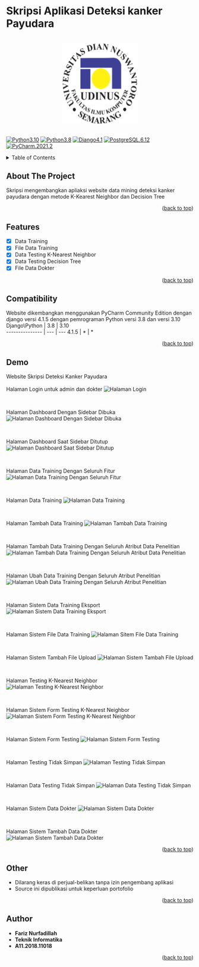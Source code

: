 # Skripsi Aplikasi Deteksi kanker Payudara

<br>

<div align="center">
    <a href=""><img src="/Images/LogoDinus.png" width="200" hegiht="200" alt="Udinus" title="Optional title"></a>
</div>
<a name="readme-top"></a>
<br>

[![Python3.10](https://img.shields.io/badge/python-3.10-blue.svg)]()
[![Python3.8](https://img.shields.io/badge/python-3.8-blue.svg)]()
[![Django4.1](https://img.shields.io/badge/django-4.1-green.svg)]()
[![PostgreSQL.6.12](https://img.shields.io/badge/postgresql-6.12-deepskyblue.svg)]()
[![PyCharm.2021.2](https://img.shields.io/badge/pycharm-2021.2-yellow.svg)]()

<!-- TABLE OF CONTENTS -->
<details>
  <summary>Table of Contents</summary>
  <ol>
    <li><a href="#about-the-project">About The Project</a></li>
    <li><a href="#features">Features</a></li>
    <li><a href="#compatibility">Compatibility</a></li>
    <li><a href="#demo">Demo</a></li>
    <li><a href="#other">Other</a></li>
    <li><a href="#author">Author</a></li>
  </ol>
</details>

<!-- ABOUT THE PROJECT -->
## About The Project
Skripsi mengembangkan apliaksi website data mining deteksi kanker payudara dengan metode K-Kearest Neighbor dan Decision Tree 

<p align="right">(<a href="#readme-top">back to top</a>)</p>

<!-- FEATURES -->
## Features
- [x] Data Training
- [x] File Data Training
- [x] Data Testing K-Nearest Neighbor
- [x] Data Testing Decision Tree
- [x] File Data Dokter

<p align="right">(<a href="#readme-top">back to top</a>)</p>

<!-- COMPATIBILITY -->
## Compatibility

Website dikembangkan menggunakan PyCharm Community Edition dengan django versi 4.1.5 dengan pemrograman Python versi 3.8 dan versi 3.10
Django\Python  	| 3.8 | 3.10  
--------------- | --- | --- 
4.1.5    	      |  *  |  *  


<p align="right">(<a href="#readme-top">back to top</a>)</p>


<!-- DEMO -->
## Demo

Website Skripsi Deteksi Kanker Payudara  
<br>
Halaman Login untuk admin dan dokter
![Halaman Login](https://user-images.githubusercontent.com/87837561/212504708-af154465-3bb7-4fc2-a782-91ca6be19b14.png)

<br>

Halaman Dashboard Dengan Sidebar Dibuka
![Halaman Dashboard Dengan Sidebar Dibuka](https://user-images.githubusercontent.com/87837561/212512014-873799df-3a76-4e9e-ae39-5de6fb46fe25.png)

<br>

Halaman Dashboard Saat Sidebar Ditutup
![Halaman Dashboard Saat Sidebar Ditutup](https://user-images.githubusercontent.com/87837561/212512378-8a7dd172-afae-4e52-aadf-2d68b148ec46.png)

<br>

Halaman Data Training Dengan Seluruh Fitur
![Halaman Data Training Dengan Seluruh Fitur](https://user-images.githubusercontent.com/87837561/212512536-33fdfb49-4d93-412e-87f1-d1a5cdf10e4c.png)

<br>

Halaman Data Training
![Halaman Data Training](https://user-images.githubusercontent.com/87837561/212512676-3ed61cf3-bda1-4e67-be5c-35f0ef48f277.png)

<br>

Halaman Tambah Data Training
![Halaman Tambah Data Training](https://user-images.githubusercontent.com/87837561/212512815-3e50ef16-da04-45c0-a259-6922eda54a78.png)

<br>

Halaman Tambah Data Training Dengan Seluruh Atribut Data Penelitian
![Halaman Tambah Data Training Dengan Seluruh Atribut Data Penelitian](https://user-images.githubusercontent.com/87837561/212513049-a5084430-0720-4e89-b8f9-7f7d21d75bca.png)

<br>

Halaman Ubah Data Training Dengan Seluruh Atribut Penelitian
![Halaman Ubah Data Training Dengan Seluruh Atribut Penelitian](https://user-images.githubusercontent.com/87837561/212513249-939fcd0d-eade-4669-9d77-d53e6651c37a.png)

<br>

Halaman Sistem Data Training Eksport
![Halaman Sistem Data Training Eksport](https://user-images.githubusercontent.com/87837561/212513414-2614cadd-c7d8-4596-9e28-2e019b12ef1b.png)

<br>

Halaman Sistem File Data Training
![Halaman Sitem File Data Training](https://user-images.githubusercontent.com/87837561/212513597-b9acb86a-7ed0-4880-b3a7-efb3a2cb799a.png)

<br>

Halaman Sistem Tambah File Upload
![Halaman Sistem Tambah File Upload](https://user-images.githubusercontent.com/87837561/212513943-ecbaf589-15e0-4321-8c2a-3030146b0333.png)

<br>

Halaman Testing K-Nearest Neighbor
![Halaman Testing K-Nearest Neighbor](https://user-images.githubusercontent.com/87837561/212515676-2f326923-90ee-4c01-9ab2-1984a1945639.png)

<br>

Halaman Sistem Form Testing K-Nearest Neighbor
![Halaman Sistem Form Testing K-Nearest Neighbor](https://user-images.githubusercontent.com/87837561/212514164-1ce9e795-273e-4013-9515-802c6d92fcc3.png)

<br>

Halaman Sistem Form Testing
![Halaman Sistem Form Testing](https://user-images.githubusercontent.com/87837561/212514344-6cdb6153-37a9-44fc-ab2d-3747e5f2b854.png)

<br>

Halaman Testing Tidak Simpan
![Halaman Testing Tidak Simpan](https://user-images.githubusercontent.com/87837561/212515895-801634b6-29dd-45e9-9218-aa473cbeffff.png)

<br>

Halaman Data Testing Tidak Simpan
![Halaman Data Testing Tidak Simpan](https://user-images.githubusercontent.com/87837561/212516016-1c338698-27b4-4491-8a33-bd849bbd88ac.png)


<br>

Halaman Sistem Data Dokter
![Halaman Sistem Data Dokter](https://user-images.githubusercontent.com/87837561/212514538-31b092ea-bb41-4904-b226-cc1bb4d033b5.png)

<br>

Halaman Sistem Tambah Data Dokter
![Halaman Sistem Tambah Data Dokter](https://user-images.githubusercontent.com/87837561/212514763-18b45db4-da8e-4314-a51c-ebccbbc4f436.png)

<p align="right">(<a href="#readme-top">back to top</a>)</p>

<!-- OTHER -->
## Other
* Dilarang keras di perjual-belikan tanpa izin pengembang aplikasi
* Source ini dipublikasi untuk keperluan portofolio 


<p align="right">(<a href="#readme-top">back to top</a>)</p>

<!-- AUTHOR -->
## Author

* **Fariz Nurfadillah** 
* **Teknik Informatika**
* **A11.2018.11018** 

<p align="right">(<a href="#readme-top">back to top</a>)</p>
